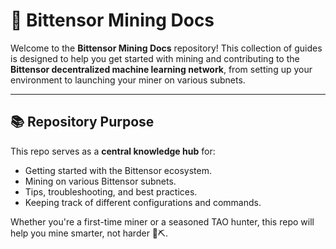 # 🧠 Bittensor Mining Docs

Welcome to the **Bittensor Mining Docs** repository! This collection of guides is designed to help you get started with mining and contributing to the **Bittensor decentralized machine learning network**, from setting up your environment to launching your miner on various subnets.

---

## 📚 Repository Purpose

This repo serves as a **central knowledge hub** for:
- Getting started with the Bittensor ecosystem.
- Mining on various Bittensor subnets.
- Tips, troubleshooting, and best practices.
- Keeping track of different configurations and commands.

Whether you're a first-time miner or a seasoned TAO hunter, this repo will help you mine smarter, not harder 💎⛏️.
